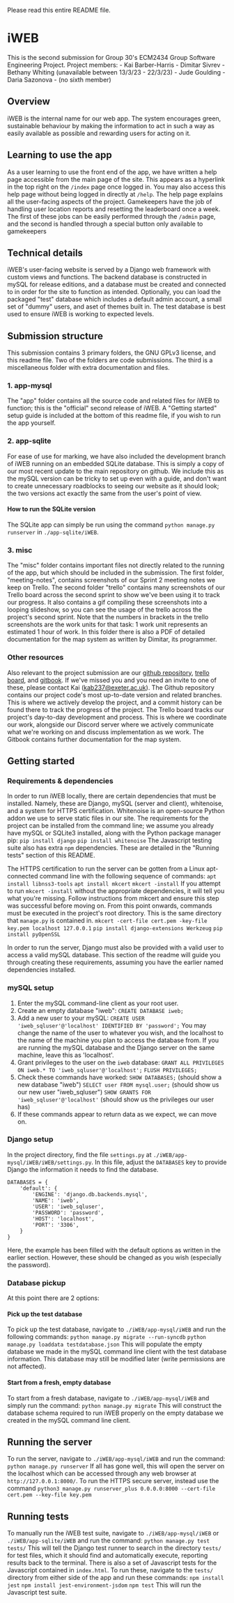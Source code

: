Please read this entire README file.
# iWEB
This is the second submission for Group 30's ECM2434 Group Software Engineering Project.
Project members:
    - Kai Barber-Harris
    - Dimitar Sivrev
    - Bethany Whiting (unavailable between 13/3/23 - 22/3/23)
    - Jude Goulding
    - Daria Sazonova
    - (no sixth member)

## Overview
iWEB is the internal name for our web app. The system encourages green, sustainable behaviour by making the information to act in such a way as easily available as possible and rewarding users for acting on it.

## Learning to use the app
As a user learning to use the front end of the app, we have written a help page accessible from the main page of the site. This appears as a hyperlink in the top right on the `/index` page once logged in. You may also access this help page without being logged in directly at `/help`.
The help page explains all the user-facing aspects of the project.
Gamekeepers have the job of handling user location reports and resetting the leaderboard once a week. The first of these jobs can be easily performed through the `/admin` page, and the second is handled through a special button only available to gamekeepers

## Technical details
iWEB's user-facing website is served by a Django web framework with custom views and functions.
The backend database is constructed in mySQL for release editions, and a database must be created and connected to in order for the site to function as intended. Optionally, you can load the packaged "test" database which includes a default admin account, a small set of "dummy" users, and aset of themes built in. The test database is best used to ensure iWEB is working to expected levels.

## Submission structure
This submission contains 3 primary folders, the GNU GPLv3 license, and this readme file.
Two of the folders are code submissions. The third is a miscellaneous folder with extra documentation and files.

### 1. app-mysql
The "app" folder contains all the source code and related files for iWEB to function; this is the "official" second release of iWEB.
A "Getting started" setup guide is included at the bottom of this readme file, if you wish to run the app yourself.

### 2. app-sqlite
For ease of use for marking, we have also included the development branch of iWEB running on an embedded SQLite database. This is simply a copy of our most recent update to the main repository on github.
We include this as the mySQL version can be tricky to set up even with a guide, and don't want to create unnecessary roadblocks to seeing our website as it should look; the two versions act exactly the same from the user's point of view.

#### How to run the SQLite version
The SQLite app can simply be run using the command `python manage.py runserver` in `./app-sqlite/iWEB`.

### 3. misc
The "misc" folder contains important files not directly related to the running of the app, but which should be included in the submission.
The first folder, "meeting-notes", contains screenshots of our Sprint 2 meeting notes we keep on Trello.
The second folder "trello" contains many screenshots of our Trello board across the second sprint to show we've been using it to track our progress. It also contains a gif compiling these screenshots into a looping slideshow, so you can see the usage of the trello across the project's second sprint.
Note that the numbers in brackets in the trello screenshots are the work units for that task: 1 work unit represents an estimated 1 hour of work.
In this folder there is also a PDF of detailed documentation for the map system as written by Dimitar, its programmer.

### Other resources
Also relevant to the project submission are our [github repository](https://github.com/Mercuridi/iWEB), [trello board](https://trello.com/b/xK5shoh4/project-sustainability), and [gitbook](https://dimitars-organization.gitbook.io/design-system/readme/summary).
If we've missed you and you need an invite to one of these, please contact Kai (kab237@exeter.ac.uk). 
The Github repository contains our project code's most up-to-date version and related branches. This is where we actively develop the project, and a commit history can be found there to track the progress of the project.
The Trello board tracks our project's day-to-day development and process. This is where we coordinate our work, alongside our Discord server where we actively communicate what we're working on and discuss implementation as we work.
The Gitbook contains further documentation for the map system.

## Getting started
### Requirements & dependencies
In order to run iWEB locally, there are certain dependencies that must be installed. Namely, these are Django, mySQL (server and client), whitenoise, and a system for HTTPS certification. Whitenoise is an open-source Python addon we use to serve static files in our site.
The requirements for the project can be installed from the command line; we assume you already have mySQL or SQLite3 installed, along with the Python package manager pip:
`pip install django`
`pip install whitenoise`
The Javascript testing suite also has extra `npm` dependencies. These are detailed in the "Running tests" section of this README. 

The HTTPS certification to run the server can be gotten from a Linux apt-connected command line with the following sequence of commands:
`apt install libnss3-tools`
`apt install mkcert`
`mkcert -install`
If you attempt to run `mkcert -install` without the appropriate dependencies, it will tell you what you're missing. Follow instructions from mkcert and ensure this step was successful before moving on.
From this point onwards, commands must be executed in the project's root directory. This is the same directory that `manage.py` is contained in.
`mkcert -cert-file cert.pem -key-file key.pem localhost 127.0.0.1`
`pip install django-extensions Werkzeug`
`pip install pyOpenSSL`

In order to run the server, Django must also be provided with a valid user to access a valid mySQL database. This section of the readme will guide you through creating these requirements, assuming you have the earlier named dependencies installed.

### mySQL setup
1. Enter the mySQL command-line client as your root user.
2. Create an empty database "iweb":
    `CREATE DATABASE iweb;`
3. Add a new user to your mySQL:
    `CREATE USER 'iweb_sqluser'@'localhost' IDENTIFIED BY 'password';`
You may change the name of the user to whatever you wish, and the localhost to the name of the machine you plan to access the database from. If you are running the mySQL database and the Django server on the same machine, leave this as 'localhost'.
4. Grant privileges to the user on the `iweb` database:
    `GRANT ALL PRIVILEGES ON iweb.* TO 'iweb_sqluser'@'localhost';`
    `FLUSH PRIVILEGES;`
5. Check these commands have worked:
    `SHOW DATABASES;`                               (should show a new database "iweb")
    `SELECT user FROM mysql.user;`                  (should show us our new user "iweb_sqluser")
    `SHOW GRANTS FOR 'iweb_sqluser'@'localhost'`    (should show us the privileges our user has)
6. If these commands appear to return data as we expect, we can move on.

### Django setup
In the project directory, find the file `settings.py` at `./iWEB/app-mysql/iWEB/iWEB/settings.py`.
In this file, adjust the `DATABASES` key to provide Django the information it needs to find the database.
```
DATABASES = {
    'default': {
        'ENGINE': 'django.db.backends.mysql', 
        'NAME': 'iweb',
        'USER': 'iweb_sqluser',
        'PASSWORD': 'password',
        'HOST': 'localhost',  
        'PORT': '3306',
    }
}
```
Here, the example has been filled with the default options as written in the earlier section. However, these should be changed as you wish (especially the password).

### Database pickup
At this point there are 2 options:

#### Pick up the test database
To pick up the test database, navigate to `./iWEB/app-mysql/iWEB` and run the following commands:
`python manage.py migrate --run-syncdb`
`python manage.py loaddata testdatabase.json`
This will populate the empty database we made in the mySQL command line client with the test database information. This database may still be modified later (write permissions are not affected).

#### Start from a fresh, empty database
To start from a fresh database, navigate to `./iWEB/app-mysql/iWEB` and simply run the command:
`python manage.py migrate`
This will construct the database schema required to run iWEB properly on the empty database we created in the mySQL command line client.

## Running the server
To run the server, navigate to `./iWEB/app-mysql/iWEB` and run the command:
`python manage.py runserver`
If all has gone well, this will open the server on the localhost which can be accessed through any web browser at `http://127.0.0.1:8000/`.
To run the HTTPS secure server, instead use the command `python3 manage.py runserver_plus 0.0.0.0:8000 --cert-file cert.pem --key-file key.pem`

## Running tests
To manually run the iWEB test suite, navigate to `./iWEB/app-mysql/iWEB` or `./iWEB/app-sqlite/iWEB` and run the command:
`python manage.py test tests/`
This will tell the Django test runner to search in the directory `tests/` for test files, which it should find and automatically execute, reporting results back to the terminal.
There is also a set of Javascript tests for the Javascript contained in `index.html`. To run these, navigate to the `tests/` directory from either side of the app and run these commands:
`npm install jest`
`npm install jest-environment-jsdom`
`npm test`
This will run the Javascript test suite.

